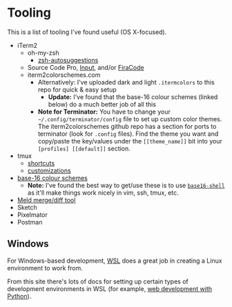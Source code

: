# Tooling

This is a list of tooling I've found useful (OS X-focused).

* iTerm2
  * oh-my-zsh
    * [zsh-autosuggestions](https://github.com/zsh-users/zsh-autosuggestions)
  * Source Code Pro, [Input](http://input.fontbureau.com/), and/or [FiraCode](https://github.com/tonsky/FiraCode)
  * iterm2colorschemes.com
    * Alternatively: I've uploaded dark and light `.itermcolors` to this repo for quick & easy setup
      * **Update:** I've found that the base-16 colour schemes (linked below) do a much better job of all this
    * **Note for Terminator:** You have to change your `~/.config/terminator/config` file to set up custom color themes. The iterm2colorschemes github repo has a section for ports to terminator (look for `.config` files). Find the theme you want and copy/paste the key/values under the `[[theme_name]]` bit into your `[profiles] [[default]]` section.
* tmux
  * [shortcuts](https://gist.github.com/MohamedAlaa/2961058)
  * [customizations](https://www.hamvocke.com/blog/a-guide-to-customizing-your-tmux-conf/)
* [base-16 colour schemes](https://github.com/chriskempson/base16)
  * **Note:** I've found the best way to get/use these is to use [`base16-shell`](https://github.com/chriskempson/base16-shell) as it'll make things work nicely in vim, ssh, tmux, etc.
* [Meld merge/diff tool](https://meldmerge.org/)
* Sketch
* Pixelmator
* Postman

## Windows

For Windows-based development, [WSL](https://learn.microsoft.com/en-us/windows/wsl/install) does a great job in creating a Linux environment to work from.

From this site there's lots of docs for setting up certain types of development environments in WSL (for example, [web development with Python](https://learn.microsoft.com/en-us/windows/python/web-frameworks)).
